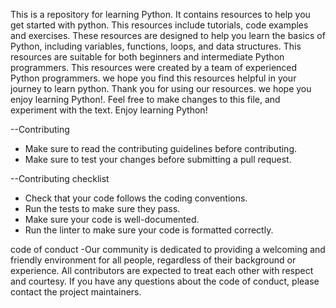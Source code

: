 This is a repository for learning Python.
It contains resources to help you get started with python.
This resources include tutorials, code examples and exercises.
These resources are designed to help you learn the basics of Python, including variables, functions, loops, and data structures.
This resources are suitable for both beginners and intermediate Python programmers.
This resources were created by a team of experienced Python programmers.
we hope you find this resources helpful in your journey to learn python.
Thank you for using our resources. we hope you enjoy learning Python!.
Feel free to make changes to this file, and experiment with the text. 
Enjoy learning Python!

--Contributing
- Make sure to read the contributing guidelines before contributing.
- Make sure to test your changes before submitting a pull request.

--Contributing checklist
- Check that your code follows the coding conventions.
- Run the tests to make sure they pass.
- Make sure your code is well-documented.
- Run the linter to make sure your code is formatted correctly.

code of conduct
-Our community is dedicated to providing a welcoming and friendly environment for all people, regardless of their background or experience. All contributors are expected to treat each other with respect and courtesy. If you have any questions about the code of conduct, please contact the project maintainers.

